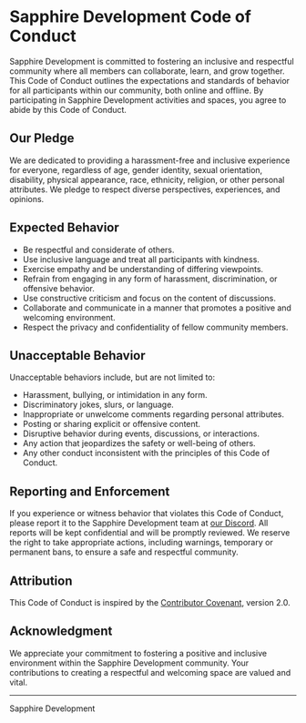 # Sapphire Development Code of Conduct

Sapphire Development is committed to fostering an inclusive and respectful community where all members can collaborate, learn, and grow together. This Code of Conduct outlines the expectations and standards of behavior for all participants within our community, both online and offline. By participating in Sapphire Development activities and spaces, you agree to abide by this Code of Conduct.

## Our Pledge

We are dedicated to providing a harassment-free and inclusive experience for everyone, regardless of age, gender identity, sexual orientation, disability, physical appearance, race, ethnicity, religion, or other personal attributes. We pledge to respect diverse perspectives, experiences, and opinions.

## Expected Behavior

- Be respectful and considerate of others.
- Use inclusive language and treat all participants with kindness.
- Exercise empathy and be understanding of differing viewpoints.
- Refrain from engaging in any form of harassment, discrimination, or offensive behavior.
- Use constructive criticism and focus on the content of discussions.
- Collaborate and communicate in a manner that promotes a positive and welcoming environment.
- Respect the privacy and confidentiality of fellow community members.

## Unacceptable Behavior

Unacceptable behaviors include, but are not limited to:

- Harassment, bullying, or intimidation in any form.
- Discriminatory jokes, slurs, or language.
- Inappropriate or unwelcome comments regarding personal attributes.
- Posting or sharing explicit or offensive content.
- Disruptive behavior during events, discussions, or interactions.
- Any action that jeopardizes the safety or well-being of others.
- Any other conduct inconsistent with the principles of this Code of Conduct.

## Reporting and Enforcement

If you experience or witness behavior that violates this Code of Conduct, please report it to the Sapphire Development team at [our Discord](https://sapph.ducko.dev/discord). All reports will be kept confidential and will be promptly reviewed. We reserve the right to take appropriate actions, including warnings, temporary or permanent bans, to ensure a safe and respectful community.

## Attribution

This Code of Conduct is inspired by the [Contributor Covenant](https://www.contributor-covenant.org/), version 2.0.

## Acknowledgment

We appreciate your commitment to fostering a positive and inclusive environment within the Sapphire Development community. Your contributions to creating a respectful and welcoming space are valued and vital.

---

Sapphire Development

